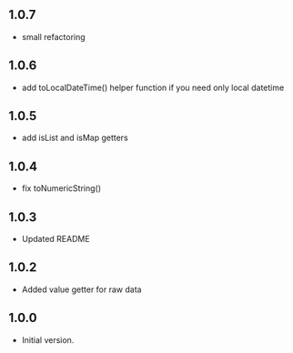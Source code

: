 ## 1.0.7
- small refactoring

## 1.0.6
- add toLocalDateTime() helper function if you need only local datetime

## 1.0.5

- add isList and isMap getters

## 1.0.4

- fix toNumericString()

## 1.0.3

- Updated README

## 1.0.2

- Added value getter for raw data

## 1.0.0

- Initial version.